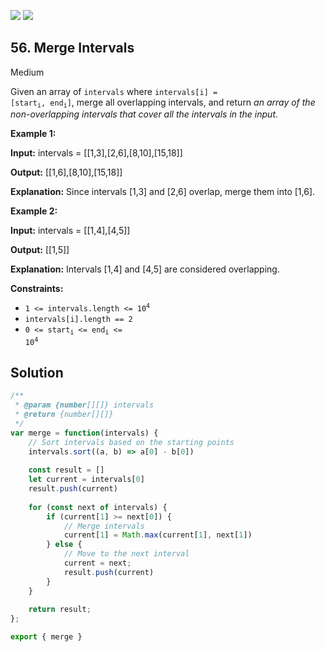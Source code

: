 [![](https://img.shields.io/github/stars/javadev/LeetCode-in-All?label=Stars&style=flat-square)](https://github.com/javadev/LeetCode-in-All)
[![](https://img.shields.io/github/forks/javadev/LeetCode-in-All?label=Fork%20me%20on%20GitHub%20&style=flat-square)](https://github.com/javadev/LeetCode-in-All/fork)

## 56\. Merge Intervals

Medium

Given an array of `intervals` where <code>intervals[i] = [start<sub>i</sub>, end<sub>i</sub>]</code>, merge all overlapping intervals, and return _an array of the non-overlapping intervals that cover all the intervals in the input_.

**Example 1:**

**Input:** intervals = \[\[1,3],[2,6],[8,10],[15,18]]

**Output:** [[1,6],[8,10],[15,18]]

**Explanation:** Since intervals [1,3] and [2,6] overlap, merge them into [1,6].

**Example 2:**

**Input:** intervals = \[\[1,4],[4,5]]

**Output:** [[1,5]]

**Explanation:** Intervals [1,4] and [4,5] are considered overlapping.

**Constraints:**

*   <code>1 <= intervals.length <= 10<sup>4</sup></code>
*   `intervals[i].length == 2`
*   <code>0 <= start<sub>i</sub> <= end<sub>i</sub> <= 10<sup>4</sup></code>

## Solution

```javascript
/**
 * @param {number[][]} intervals
 * @return {number[][]}
 */
var merge = function(intervals) {
    // Sort intervals based on the starting points
    intervals.sort((a, b) => a[0] - b[0])
    
    const result = []
    let current = intervals[0]
    result.push(current)
    
    for (const next of intervals) {
        if (current[1] >= next[0]) {
            // Merge intervals
            current[1] = Math.max(current[1], next[1])
        } else {
            // Move to the next interval
            current = next;
            result.push(current)
        }
    }
    
    return result;
};

export { merge }
```